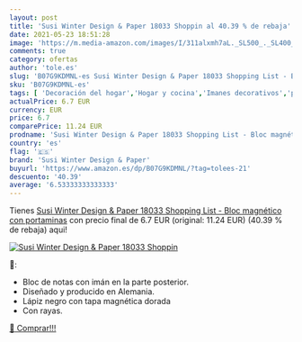```yaml
---
layout: post
title: 'Susi Winter Design & Paper 18033 Shoppin al 40.39 % de rebaja'
date: 2021-05-23 18:51:28
image: 'https://m.media-amazon.com/images/I/311alxmh7aL._SL500_._SL400_.jpg'
comments: true
category: ofertas
author: 'tole.es'
slug: 'B07G9KDMNL-es Susi Winter Design & Paper 18033 Shopping List - Bloc...'
sku: 'B07G9KDMNL-es'
tags: [ 'Decoración del hogar','Hogar y cocina','Imanes decorativos','portaminas','susi winter design & paper', ]
actualPrice: 6.7 EUR
currency: EUR
price: 6.7
comparePrice: 11.24 EUR
prodname: 'Susi Winter Design & Paper 18033 Shopping List - Bloc magnético con portaminas'
country: 'es'
flag: '🇪🇸'
brand: 'Susi Winter Design & Paper'
buyurl: 'https://www.amazon.es/dp/B07G9KDMNL/?tag=tolees-21'
descuento: '40.39'
average: '6.53333333333333'
---
```


Tienes [Susi Winter Design & Paper 18033 Shopping List - Bloc magnético con portaminas](https://www.amazon.es/dp/B07G9KDMNL/?tag=tolees-21) con precio final de  6.7 EUR (original: 11.24 EUR) (40.39 %  de rebaja) aqui!

[![Susi Winter Design & Paper 18033 Shoppin](https://m.media-amazon.com/images/I/311alxmh7aL._SL500_._SL400_.jpg)](https://www.amazon.es/dp/B07G9KDMNL/?tag=tolees-21)

🔎:

- Bloc de notas con imán en la parte posterior.
- Diseñado y producido en Alemania.
- Lápiz negro con tapa magnética dorada
- Con rayas.

[🛒 Comprar!!!](https://www.amazon.es/dp/B07G9KDMNL/?tag=tolees-21)
